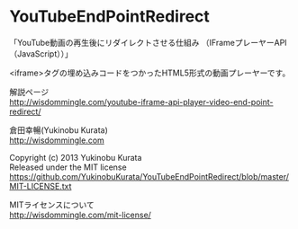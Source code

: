 YouTubeEndPointRedirect
=======================

「YouTube動画の再生後にリダイレクトさせる仕組み （IFrameプレーヤーAPI（JavaScript））」

&lt;iframe&gt;タグの埋め込みコードをつかったHTML5形式の動画プレーヤーです。

解説ページ<br />
http://wisdommingle.com/youtube-iframe-api-player-video-end-point-redirect/

倉田幸暢(Yukinobu Kurata)<br />
http://wisdommingle.com

Copyright (c) 2013 Yukinobu Kurata<br />
Released under the MIT license<br />
https://github.com/YukinobuKurata/YouTubeEndPointRedirect/blob/master/MIT-LICENSE.txt

MITライセンスについて<br />
http://wisdommingle.com/mit-license/
